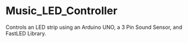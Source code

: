 # Music_LED_Controller
Controls an LED strip using an Arduino UNO, a 3 Pin Sound Sensor, and FastLED Library.



